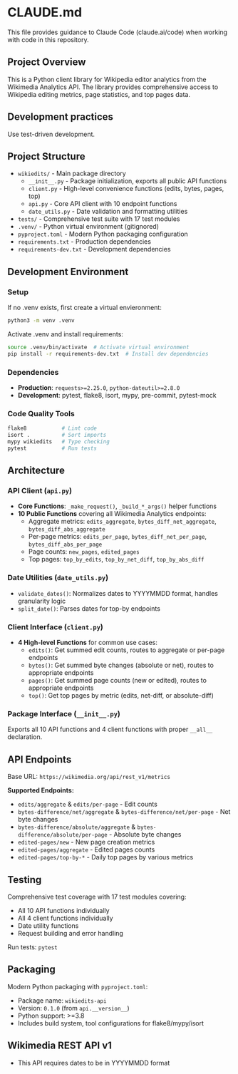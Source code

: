 # CLAUDE.md

This file provides guidance to Claude Code (claude.ai/code) when working with code in this repository.

## Project Overview

This is a Python client library for Wikipedia editor analytics from the Wikimedia Analytics API. The library provides comprehensive access to Wikipedia editing metrics, page statistics, and top pages data.

## Development practices

Use test-driven development.

## Project Structure

- `wikiedits/` - Main package directory
  - `__init__.py` - Package initialization, exports all public API functions
  - `client.py` - High-level convenience functions (edits, bytes, pages, top)
  - `api.py` - Core API client with 10 endpoint functions
  - `date_utils.py` - Date validation and formatting utilities
- `tests/` - Comprehensive test suite with 17 test modules
- `.venv/` - Python virtual environment (gitignored)
- `pyproject.toml` - Modern Python packaging configuration
- `requirements.txt` - Production dependencies
- `requirements-dev.txt` - Development dependencies

## Development Environment

### Setup
If no .venv exists, first create a virtual envieronment:

```bash
python3 -m venv .venv
```

Activate .venv and install requirements:

```bash
source .venv/bin/activate  # Activate virtual environment
pip install -r requirements-dev.txt  # Install dev dependencies
```

### Dependencies
- **Production**: `requests>=2.25.0`, `python-dateutil>=2.8.0`
- **Development**: pytest, flake8, isort, mypy, pre-commit, pytest-mock

### Code Quality Tools
```bash
flake8           # Lint code  
isort .          # Sort imports
mypy wikiedits   # Type checking
pytest           # Run tests
```

## Architecture

### API Client (`api.py`)
- **Core Functions**: `_make_request()`, `_build_*_args()` helper functions
- **10 Public Functions** covering all Wikimedia Analytics endpoints:
  - Aggregate metrics: `edits_aggregate`, `bytes_diff_net_aggregate`, `bytes_diff_abs_aggregate`
  - Per-page metrics: `edits_per_page`, `bytes_diff_net_per_page`, `bytes_diff_abs_per_page` 
  - Page counts: `new_pages`, `edited_pages`
  - Top pages: `top_by_edits`, `top_by_net_diff`, `top_by_abs_diff`

### Date Utilities (`date_utils.py`)
- `validate_dates()`: Normalizes dates to YYYYMMDD format, handles granularity logic
- `split_date()`: Parses dates for top-by endpoints

### Client Interface (`client.py`)
- **4 High-level Functions** for common use cases:
  - `edits()`: Get summed edit counts, routes to aggregate or per-page endpoints
  - `bytes()`: Get summed byte changes (absolute or net), routes to appropriate endpoints
  - `pages()`: Get summed page counts (new or edited), routes to appropriate endpoints
  - `top()`: Get top pages by metric (edits, net-diff, or absolute-diff)

### Package Interface (`__init__.py`)
Exports all 10 API functions and 4 client functions with proper `__all__` declaration.

## API Endpoints

Base URL: `https://wikimedia.org/api/rest_v1/metrics`

**Supported Endpoints:**
- `edits/aggregate` & `edits/per-page` - Edit counts
- `bytes-difference/net/aggregate` & `bytes-difference/net/per-page` - Net byte changes
- `bytes-difference/absolute/aggregate` & `bytes-difference/absolute/per-page` - Absolute byte changes  
- `edited-pages/new` - New page creation metrics
- `edited-pages/aggregate` - Edited pages counts
- `edited-pages/top-by-*` - Daily top pages by various metrics

## Testing

Comprehensive test coverage with 17 test modules covering:
- All 10 API functions individually
- All 4 client functions individually
- Date utility functions  
- Request building and error handling

Run tests: `pytest`

## Packaging

Modern Python packaging with `pyproject.toml`:
- Package name: `wikiedits-api` 
- Version: `0.1.0` (from `api.__version__`)
- Python support: >=3.8
- Includes build system, tool configurations for flake8/mypy/isort

## Wikimedia REST API v1
- This API requires dates to be in YYYYMMDD format